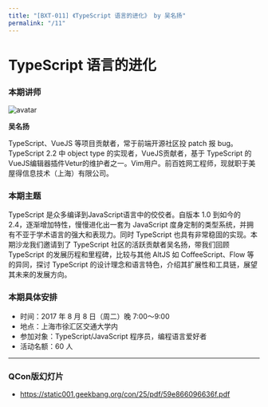 ```yaml
---
title: "[BXT-011] 《TypeScript 语言的进化》 by 吴名扬"
permalink: "/11"
---
```


# TypeScript 语言的进化

### 本期讲师

![avatar](https://user-images.githubusercontent.com/159840/28764574-c586e2f6-75f8-11e7-8846-8548311adc35.jpg)

**吴名扬**

TypeScript、VueJS 等项目贡献者，常于前端开源社区投 patch 报 bug。TypeScript 2.2 中 object type 的实现者，VueJS贡献者，基于 TypeScript 的 VueJS编辑器插件Vetur的维护者之一。Vim用户。前百姓网工程师，现就职于美屋得信息技术（上海）有限公司。


### 本期主题

TypeScript 是众多编译到JavaScript语言中的佼佼者。自版本 1.0 到如今的 2.4，逐渐增加特性，慢慢进化出一套为 JavaScript 度身定制的类型系统，并拥有不亚于学术语言的强大和表现力。同时 TypeScript 也具有非常稳固的实现。本期沙龙我们邀请到了 TypeScript 社区的活跃贡献者吴名扬，带我们回顾 TypeScript 的发展历程和里程碑，比较与其他 AltJS 如 CoffeeScript、Flow 等的异同，探讨 TypeScript 的设计理念和语言特色，介绍其扩展性和工具链，展望其未来的发展方向。


### 本期具体安排

* 时间：2017 年 8 月 8 日（周二）晚 7:00～9:00
* 地点：上海市徐汇区交通大学内
* 参加对象：TypeScript/JavaScript 程序员，编程语言爱好者
* 活动名额：60 人


***

### QCon版幻灯片

* https://static001.geekbang.org/con/25/pdf/59e866096636f.pdf

